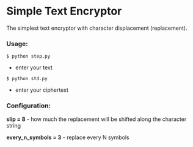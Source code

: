 # Simple Text Encryptor
The simplest text encryptor with character displacement (replacement).
### Usage:

```$ python step.py```

- enter your text

```$ python std.py```
- enter your ciphertext

### Configuration:
**slip = 8** - how much the replacement will be shifted along the character string

**every_n_symbols = 3** - replace every N symbols